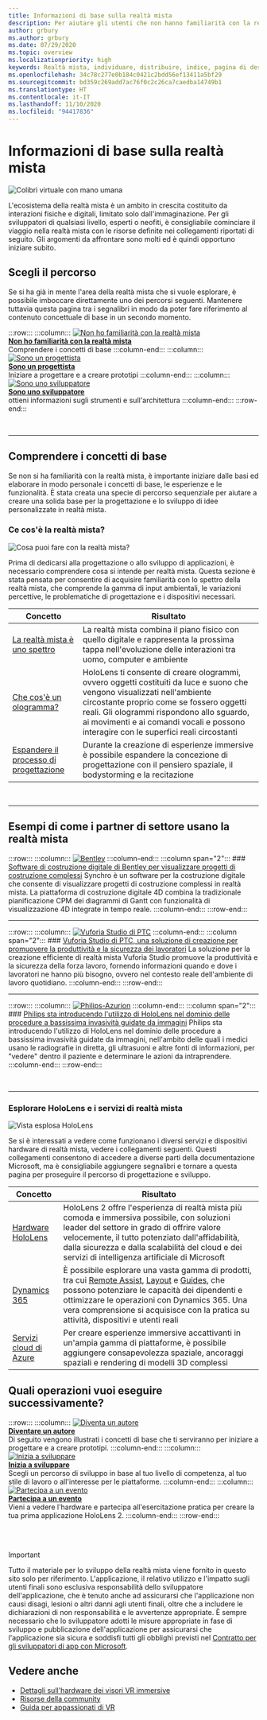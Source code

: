 ```yaml
---
title: Informazioni di base sulla realtà mista
description: Per aiutare gli utenti che non hanno familiarità con la realtà mista a scoprire che cos'è e quali funzionalità offre.
author: grbury
ms.author: grbury
ms.date: 07/29/2020
ms.topic: overview
ms.localizationpriority: high
keywords: Realtà mista, individuare, distribuire, indice, pagina di destinazione, progettazione, sviluppo, esercitazioni, app di esempio, nozioni di base, case study, risorse, procedure per HoloLens, progetti open source
ms.openlocfilehash: 34c78c277e0b184c0421c2bdd56ef13411a5bf29
ms.sourcegitcommit: bd359c269add7ac76f0c2c26ca7caedba14749b1
ms.translationtype: HT
ms.contentlocale: it-IT
ms.lasthandoff: 11/10/2020
ms.locfileid: "94417836"
---
```

# <a name="get-started-with-mixed-reality"></a>Informazioni di base sulla realtà mista

![Colibrì virtuale con mano umana](images/01_MixedReality.png)

L'ecosistema della realtà mista è un ambito in crescita costituito da interazioni fisiche e digitali, limitato solo dall'immaginazione. Per gli sviluppatori di qualsiasi livello, esperti o neofiti, è consigliabile cominciare il viaggio nella realtà mista con le risorse definite nei collegamenti riportati di seguito. Gli argomenti da affrontare sono molti ed è quindi opportuno iniziare subito. 

## <a name="choose-your-track"></a>Scegli il percorso

Se si ha già in mente l'area della realtà mista che si vuole esplorare, è possibile imboccare direttamente uno dei percorsi seguenti. Mantenere tuttavia questa pagina tra i segnalibri in modo da poter fare riferimento al contenuto concettuale di base in un secondo momento.

:::row:::
    :::column:::
       [![Non ho familiarità con la realtà mista](images/Tile-New.jpg)](#understand-the-basics)<br>
        **[Non ho familiarità con la realtà mista](#understand-the-basics)**<br>
        Comprendere i concetti di base
    :::column-end:::
    :::column:::
       [![Sono un progettista](images/Tile-Create.jpg)](../design/design.md)<br>
        **[Sono un progettista](../design/design.md)**<br>
        Iniziare a progettare e a creare prototipi
    :::column-end:::
    :::column:::
       [![Sono uno sviluppatore](images/Tile-Develop.jpg)](../develop/development.md)<br>
        **[Sono uno sviluppatore](../develop/development.md)**<br>
        ottieni informazioni sugli strumenti e sull'architettura
    :::column-end:::
:::row-end:::

<br>

---

## <a name="understand-the-basics"></a>Comprendere i concetti di base

Se non si ha familiarità con la realtà mista, è importante iniziare dalle basi ed elaborare in modo personale i concetti di base, le esperienze e le funzionalità. È stata creata una specie di percorso sequenziale per aiutare a creare una solida base per la progettazione e lo sviluppo di idee personalizzate in realtà mista.

### <a name="what-is-mixed-reality"></a>Ce cos'è la realtà mista?

![Cosa puoi fare con la realtà mista?](images/HLS19_remoteAssistHologram_001.jpg)

Prima di dedicarsi alla progettazione o allo sviluppo di applicazioni, è necessario comprendere cosa si intende per realtà mista. Questa sezione è stata pensata per consentire di acquisire familiarità con lo spettro della realtà mista, che comprende la gamma di input ambientali, le variazioni percettive, le problematiche di progettazione e i dispositivi necessari. 

|  Concetto  |  Risultato  |
| --- | --- |
| [La realtà mista è uno spettro](../discover/mixed-reality.md) | La realtà mista combina il piano fisico con quello digitale e rappresenta la prossima tappa nell'evoluzione delle interazioni tra uomo, computer e ambiente |
| [Che cos'è un ologramma?](../discover/hologram.md) | HoloLens ti consente di creare ologrammi, ovvero oggetti costituiti da luce e suono che vengono visualizzati nell'ambiente circostante proprio come se fossero oggetti reali. Gli ologrammi rispondono allo sguardo, ai movimenti e ai comandi vocali e possono interagire con le superfici reali circostanti |
| [Espandere il processo di progettazione](../discover/case-study-expanding-the-design-process-for-mixed-reality.md) | Durante la creazione di esperienze immersive è possibile espandere la concezione di progettazione con il pensiero spaziale, il bodystorming e la recitazione  |

<br>

---

## <a name="see-how-industry-partners-are-using-mixed-reality"></a>Esempi di come i partner di settore usano la realtà mista

:::row:::
    :::column:::
       [![Bentley](images/Bentley-Synchro1.jpg)](https://binged.it/31AR3kP)
    :::column-end:::
    :::column span="2":::
        ### <a name="view-complex-construction-projects-with-bentleys-digital-construction-software"></a>[Software di costruzione digitale di Bentley per visualizzare progetti di costruzione complessi](https://binged.it/31AR3kP)
        Synchro è un software per la costruzione digitale che consente di visualizzare progetti di costruzione complessi in realtà mista. La piattaforma di costruzione digitale 4D combina la tradizionale pianificazione CPM dei diagrammi di Gantt con funzionalità di visualizzazione 4D integrate in tempo reale.
    :::column-end:::
:::row-end:::

---

:::row:::
    :::column:::
       [![Vuforia Studio di PTC](images/PTC-Vuforia-Studio1.jpg)](https://binged.it/31ARrjh)
    :::column-end:::
    :::column span="2":::
        ### <a name="ptcs-vuforia-studio-authoring-solution-promotes-workforce-productivity-and-safety"></a>[Vuforia Studio di PTC, una soluzione di creazione per promuovere la produttività e la sicurezza dei lavoratori](https://binged.it/31ARrjh)
        La soluzione per la creazione efficiente di realtà mista Vuforia Studio promuove la produttività e la sicurezza della forza lavoro, fornendo informazioni quando e dove i lavoratori ne hanno più bisogno, ovvero nel contesto reale dell'ambiente di lavoro quotidiano.
    :::column-end:::
:::row-end:::

---

:::row:::
    :::column:::
       [![Philips-Azurion](images/Philips-Azurion1.jpg)](https://binged.it/31B1RiR)
    :::column-end:::
    :::column span="2":::
        ### <a name="philips-is-piloting-hololens-in-the-domain-of-image-guided-minimally-invasive-procedures"></a>[Philips sta introducendo l'utilizzo di HoloLens nel dominio delle procedure a bassissima invasività guidate da immagini](https://binged.it/31B1RiR)
        Philips sta introducendo l'utilizzo di HoloLens nel dominio delle procedure a bassissima invasività guidate da immagini, nell'ambito delle quali i medici usano le radiografie in diretta, gli ultrasuoni e altre fonti di informazioni, per "vedere" dentro il paziente e determinare le azioni da intraprendere.
    :::column-end:::
:::row-end:::

<br>

---

### <a name="explore-hololens-and-mixed-reality-services"></a>Esplorare HoloLens e i servizi di realtà mista

![Vista esplosa HoloLens](images/HoloLens2_ExplodedView_8k.png)

Se si è interessati a vedere come funzionano i diversi servizi e dispositivi hardware di realtà mista, vedere i collegamenti seguenti. Questi collegamenti consentono di accedere a diverse parti della documentazione Microsoft, ma è consigliabile aggiungere segnalibri e tornare a questa pagina per proseguire il percorso di progettazione e sviluppo.

|  Concetto  |  Risultato  |
| --- | --- |
| [Hardware HoloLens](https://www.microsoft.com//hololens/hardware) | HoloLens 2 offre l'esperienza di realtà mista più comoda e immersiva possibile, con soluzioni leader del settore in grado di offrire valore velocemente, il tutto potenziato dall'affidabilità, dalla sicurezza e dalla scalabilità del cloud e dei servizi di intelligenza artificiale di Microsoft |
| [Dynamics 365](https://dynamics.microsoft.com/mixed-reality/overview/) | È possibile esplorare una vasta gamma di prodotti, tra cui [Remote Assist](https://docs.microsoft.com/dynamics365/mixed-reality/remote-assist/ra-overview), [Layout](https://docs.microsoft.com/dynamics365/mixed-reality/layout/) e [Guides](https://docs.microsoft.com/dynamics365/mixed-reality/guides/), che possono potenziare le capacità dei dipendenti e ottimizzare le operazioni con Dynamics 365. Una vera comprensione si acquisisce con la pratica su attività, dispositivi e utenti reali |
| [Servizi cloud di Azure](../develop/mixed-reality-cloud-services.md) | Per creare esperienze immersive accattivanti in un'ampia gamma di piattaforme, è possibile aggiungere consapevolezza spaziale, ancoraggi spaziali e rendering di modelli 3D complessi |

## <a name="what-would-you-like-to-do-next"></a>Quali operazioni vuoi eseguire successivamente?

:::row:::
    :::column:::
        [![Diventa un autore](images/icon-design.png)](../design/design.md)<br>
        **[Diventare un autore](../design/design.md)**<br>
        Di seguito vengono illustrati i concetti di base che ti serviranno per iniziare a progettare e a creare prototipi.
    :::column-end:::
        :::column:::
        [![Inizia a sviluppare](images/icon-developer.png)](../develop/development.md)<br>
        **[Inizia a sviluppare](../develop/development.md)**<br>
        Scegli un percorso di sviluppo in base al tuo livello di competenza, al tuo stile di lavoro o all'interesse per le piattaforme.
    :::column-end:::
    :::column:::
        [![Partecipa a un evento](images/icon-calendar.jpg)](../whats-new/sf-academy-events.md)<br>
        **[Partecipa a un evento](../whats-new/sf-academy-events.md)**<br>
        Vieni a vedere l'hardware e partecipa all'esercitazione pratica per creare la tua prima applicazione HoloLens 2.
    :::column-end:::
:::row-end:::


<br>

<br>


>[!IMPORTANT]
>Tutto il materiale per lo sviluppo della realtà mista viene fornito in questo sito solo per riferimento. L'applicazione, il relativo utilizzo e l'impatto sugli utenti finali sono esclusiva responsabilità dello sviluppatore dell'applicazione, che è tenuto anche ad assicurarsi che l'applicazione non causi disagi, lesioni o altri danni agli utenti finali, oltre che a includere le dichiarazioni di non responsabilità e le avvertenze appropriate. È sempre necessario che lo sviluppatore adotti le misure appropriate in fase di sviluppo e pubblicazione dell'applicazione per assicurarsi che l'applicazione sia sicura e soddisfi tutti gli obblighi previsti nel [Contratto per gli sviluppatori di app con Microsoft](https://docs.microsoft.com/legal/windows/agreements/app-developer-agreement).

## <a name="see-also"></a>Vedere anche
* [Dettagli sull'hardware dei visori VR immersive](immersive-headset-hardware-details.md)
* [Risorse della community](community.md)
* [Guida per appassionati di VR](https://docs.microsoft.com/windows/mixed-reality/enthusiast-guide/)
